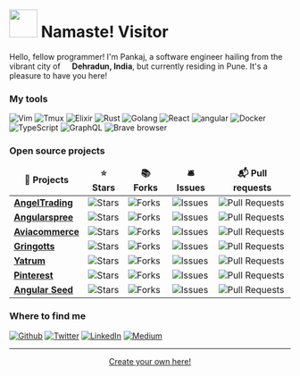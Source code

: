 <h1><img src="https://emojis.slackmojis.com/emojis/images/1643516053/20780/door_greet.gif?1643516053" width="50"/> Namaste! Visitor</h1>


<p>Hello, fellow programmer! I'm Pankaj, a software engineer hailing from the vibrant city of <img src="https://emojis.slackmojis.com/emojis/images/1622685103/43065/india.png?1622685103" width="13"/> <b>Dehradun, India</b>, but currently residing in Pune. It's a pleasure to have you here!</p>
<h3>My tools</h3>
<p>
  <img alt="Vim" src="https://img.shields.io/badge/Spacevim-lightgreen?style=flat-square&logo=vim&logoColor=darkgreen" />
  <img alt="Tmux" src="https://img.shields.io/badge/-Tmux-99BC85?style=flat-square&logo=tmux&logoColor=E1F0DA" />
  <img alt="Elixir" src="https://img.shields.io/badge/-Elixir-632E7E?style=flat-square&logo=elixir&logoColor=AF2A7F" />
  <img alt="Rust" src="https://img.shields.io/badge/-Rust-brown?style=flat-square&logo=rust&logoColor=white" />
  <img alt="Golang" src="https://img.shields.io/badge/-Golang-brown?style=flat-square&logo=go&logoColor=white" />
  <img alt="React" src="https://img.shields.io/badge/-React-45b8d8?style=flat-square&logo=react&logoColor=white" />
  <img alt="angular" src="https://img.shields.io/badge/-Angular-DD0031?style=flat-square&logo=angular&logoColor=white" />
  <img alt="Docker" src="https://img.shields.io/badge/-Docker-46a2f1?style=flat-square&logo=docker&logoColor=white" />
  <img alt="TypeScript" src="https://img.shields.io/badge/-TypeScript-007ACC?style=flat-square&logo=typescript&logoColor=white" />
  <img alt="GraphQL" src="https://img.shields.io/badge/-GraphQL-E10098?style=flat-square&logo=graphql&logoColor=white" />
  <img alt="Brave browser" src="https://img.shields.io/badge/-Brave_Browser-FB542B?style=flat-square&logo=brave&logoColor=white" />
</p>
<h3>Open source projects</h3>
<table>
  <thead align="center">
    <tr border: none;>
      <td><b>🎁 Projects</b></td>
      <td><b>⭐ Stars</b></td>
      <td><b>📚 Forks</b></td>
      <td><b>🛎 Issues</b></td>
      <td><b>📬 Pull requests</b></td>
    </tr>
  </thead>
  <tbody>
    <tr>
      <td><a href="https://github.com/pkrawat1/angel-trading"><b>AngelTrading</b></a></td>
      <td><img alt="Stars" src="https://img.shields.io/github/stars/pkrawat1/angel-trading?style=flat-square&labelColor=343b41"/></td>
      <td><img alt="Forks" src="https://img.shields.io/github/forks/pkrawat1/angel-trading?style=flat-square&labelColor=343b41"/></td>
      <td><img alt="Issues" src="https://img.shields.io/github/issues/pkrawat1/angel-trading?style=flat-square&labelColor=343b41"/></td>
      <td><img alt="Pull Requests" src="https://img.shields.io/github/issues-pr/pkrawat1/angel-trading?style=flat-square&labelColor=343b41"/></td>
    </tr>
    <tr>
      <td><a href="https://github.com/aviabird/angularspree"><b>Angularspree</b></a></td>
      <td><img alt="Stars" src="https://img.shields.io/github/stars/aviabird/angularspree?style=flat-square&labelColor=343b41"/></td>
      <td><img alt="Forks" src="https://img.shields.io/github/forks/aviabird/angularspree?style=flat-square&labelColor=343b41"/></td>
      <td><img alt="Issues" src="https://img.shields.io/github/issues/aviabird/angularspree?style=flat-square&labelColor=343b41"/></td>
      <td><img alt="Pull Requests" src="https://img.shields.io/github/issues-pr/aviabird/angularspree?style=flat-square&labelColor=343b41"/></td>
    </tr>
    <tr>
      <td><a href="https://github.com/aviacommerce/avia"><b>Aviacommerce</b></a></td>
      <td><img alt="Stars" src="https://img.shields.io/github/stars/aviacommerce/avia?style=flat-square&labelColor=343b41"/></td>
      <td><img alt="Forks" src="https://img.shields.io/github/forks/aviacommerce/avia?style=flat-square&labelColor=343b41"/></td>
      <td><img alt="Issues" src="https://img.shields.io/github/issues/aviacommerce/avia?style=flat-square&labelColor=343b41"/></td>
      <td><img alt="Pull Requests" src="https://img.shields.io/github/issues-pr/aviacommerce/avia?style=flat-square&labelColor=343b41"/></td>
    </tr>
    <tr>
      <td><a href="https://github.com/aviabird/gringotts"><b>Gringotts</b></a></td>
      <td><img alt="Stars" src="https://img.shields.io/github/stars/aviabird/gringotts?style=flat-square&labelColor=343b41"/></td>
      <td><img alt="Forks" src="https://img.shields.io/github/forks/aviabird/gringotts?style=flat-square&labelColor=343b41"/></td>
      <td><img alt="Issues" src="https://img.shields.io/github/issues/aviabird/gringotts?style=flat-square&labelColor=343b41"/></td>
      <td><img alt="Pull Requests" src="https://img.shields.io/github/issues-pr/aviabird/gringotts?style=flat-square&labelColor=343b41"/></td>
    </tr>
    <tr>
      <td><a href="https://github.com/aviabird/yatrum"><b>Yatrum</b></a></td>
      <td><img alt="Stars" src="https://img.shields.io/github/stars/aviabird/yatrum?style=flat-square&labelColor=343b41"/></td>
      <td><img alt="Forks" src="https://img.shields.io/github/forks/aviabird/yatrum?style=flat-square&labelColor=343b41"/></td>
      <td><img alt="Issues" src="https://img.shields.io/github/issues/aviabird/yatrum?style=flat-square&labelColor=343b41"/></td>
      <td><img alt="Pull Requests" src="https://img.shields.io/github/issues-pr/aviabird/yatrum?style=flat-square&labelColor=343b41"/></td>
    </tr>
    <tr>
      <td><a href="https://github.com/aviabird/pinterest"><b>Pinterest </b></a></td>
      <td><img alt="Stars" src="https://img.shields.io/github/stars/aviabird/pinterest?style=flat-square&labelColor=343b41"/></td>
      <td><img alt="Forks" src="https://img.shields.io/github/forks/aviabird/pinterest?style=flat-square&labelColor=343b41"/></td>
      <td><img alt="Issues" src="https://img.shields.io/github/issues/aviabird/pinterest?style=flat-square&labelColor=343b41"/></td>
      <td><img alt="Pull Requests" src="https://img.shields.io/github/issues-pr/aviabird/pinterest?style=flat-square&labelColor=343b41"/></td>
    </tr>
    <tr>
      <td><a href="https://github.com/aviabird/angular-seed"><b>Angular Seed </b></a></td>
      <td><img alt="Stars" src="https://img.shields.io/github/stars/aviabird/angular-seed?style=flat-square&labelColor=343b41"/></td>
      <td><img alt="Forks" src="https://img.shields.io/github/forks/aviabird/angular-seed?style=flat-square&labelColor=343b41"/></td>
      <td><img alt="Issues" src="https://img.shields.io/github/issues/aviabird/angular-seed?style=flat-square&labelColor=343b41"/></td>
      <td><img alt="Pull Requests" src="https://img.shields.io/github/issues-pr/aviabird/angular-seed?style=flat-square&labelColor=343b41"/></td>
    </tr>
  </tbody>
</table>

<h3>Where to find me</h3>
<p><a href="https://github.com/pkrawat1" target="_blank"><img alt="Github" src="https://img.shields.io/badge/GitHub-%2312100E.svg?&style=for-the-badge&logo=Github&logoColor=white" /></a> <a href="https://twitter.com/pkrawat1" target="_blank"><img alt="Twitter" src="https://img.shields.io/badge/twitter-%231DA1F2.svg?&style=for-the-badge&logo=twitter&logoColor=white" /></a> <a href="https://www.linkedin.com/in/pkrawat1" target="_blank"><img alt="LinkedIn" src="https://img.shields.io/badge/linkedin-%230077B5.svg?&style=for-the-badge&logo=linkedin&logoColor=white" /></a> <a href="https://medium.com/@pkrawat1" target="_blank"><img alt="Medium" src="https://img.shields.io/badge/medium-%2312100E.svg?&style=for-the-badge&logo=medium&logoColor=white" /></a>
</p>

------------
<p align="center"><a href="https://medium.com/@th.guibert/how-to-create-a-self-updating-readme-md-for-your-github-profile-f8b05744ca91">Create your own here!</a></p>

